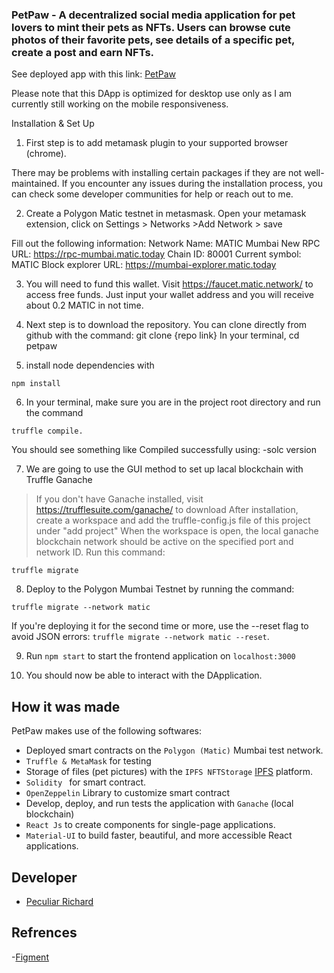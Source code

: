 ### PetPaw - A decentralized social media application for pet lovers to mint their pets as NFTs. Users can browse cute photos of their favorite pets, see details of a specific pet, create a post and earn NFTs.

See deployed app with this link: 
[PetPaw](https://petpaw-two.vercel.app)

Please note that this DApp is optimized for desktop use only as I am currently still working on the mobile responsiveness.

Installation & Set Up 

1. First step is to add metamask plugin to your supported browser (chrome).

There may be problems with installing certain packages if they are not well-maintained. If you encounter any issues during the installation process, you can check some developer communities for help or reach out to me.

2. Create a Polygon Matic testnet in metasmask. Open your metamask extension, click on Settings > Networks >Add Network > save

Fill out the following information:
Network Name: MATIC Mumbai
New RPC URL: https://rpc-mumbai.matic.today
Chain ID: 80001
Current symbol: MATIC
Block explorer URL: https://mumbai-explorer.matic.today

3. You will need to fund this wallet. Visit https://faucet.matic.network/ to access free funds. Just input your wallet address and you will receive about 0.2 MATIC in not time. 

4. Next step is to download the repository. You can clone directly from github with the command: git clone {repo link}
In your terminal, cd petpaw

5. install node dependencies with 

```
npm install
```
6. In your terminal, make sure you are in the project root directory and run the command 
```
truffle compile.
```
You should see something like 
Compiled successfully using:
  -solc version

7. We are going to use the GUI method to set up lacal blockchain with Truffle Ganache 
> If you don't have Ganache installed, visit https://trufflesuite.com/ganache/ to download
> After installation, create a workspace and add the truffle-config.js file of this project under "add project"
> When the workspace is open, the local ganache blockchain network should be active on the specified port and network ID.
Run this command:
```
truffle migrate
```
8. Deploy to the Polygon Mumbai Testnet by running the command:
```
truffle migrate --network matic
```

If you're deploying it for the second time or more, use the --reset flag to avoid JSON errors: `truffle migrate --network matic --reset`.

9. Run `npm start` to start the frontend application on `localhost:3000`

10. You should now be able to interact with the DApplication. 

## How it was made
PetPaw makes use of the following softwares:
* Deployed smart contracts on the `Polygon (Matic)` Mumbai test network.
* `Truffle & MetaMask` for testing
* Storage of files (pet pictures) with the `IPFS NFTStorage` [IPFS](https://nft.storage/) platform.
* `Solidity ` for smart contract.
* `OpenZeppelin` Library to customize smart contract
* Develop, deploy, and run tests the application with `Ganache` (local blockchain)
* `React Js` to create components for single-page applications.
* `Material-UI` to build faster, beautiful, and more accessible React applications.

## Developer

- [Peculiar Richard](https://github.com/peculiarrichard)

## Refrences
-[Figment](https://learn.figment.io/)
